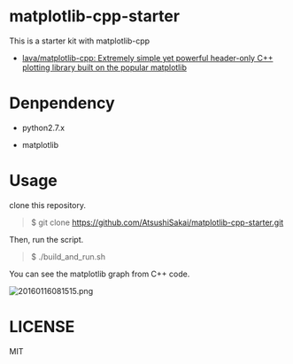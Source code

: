 # matplotlib-cpp-starter

This is a starter kit with matplotlib-cpp

- [lava/matplotlib-cpp: Extremely simple yet powerful header-only C++ plotting library built on the popular matplotlib](https://github.com/lava/matplotlib-cpp "lava/matplotlib-cpp: Extremely simple yet powerful header-only C++ plotting library built on the popular matplotlib")

# Denpendency

- python2.7.x

- matplotlib

# Usage

clone this repository.

> $ git clone https://github.com/AtsushiSakai/matplotlib-cpp-starter.git

Then, run the script.

> $ ./build_and_run.sh

You can see the matplotlib graph from C++ code.

![20160116081515.png](http://cdn-ak.f.st-hatena.com/images/fotolife/m/meison_amsl/20160116/20160116081515.png)

# LICENSE

MIT
